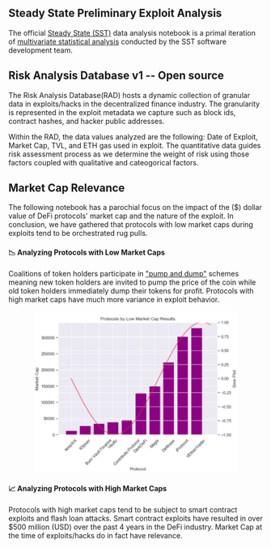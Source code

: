 ## Steady State Preliminary Exploit Analysis

The official [Steady State (SST)](steadystate.finance) data analysis notebook is a primal iteration of [multivariate statistical analysis](https://github.com/steadystatedefi) conducted by the SST software development team.


## Risk Analysis Database v1 -- Open source 

The Risk Analysis Database(RAD) hosts a dynamic collection of granular data in exploits/hacks in the decentralized finance industry. The granularity is represented in the exploit metadata we capture such as block ids, contract hashes, and hacker public addresses.

Within the RAD, the data values analyzed are the following: Date of Exploit, Market Cap, TVL, and ETH gas used in exploit. The quantitative data guides risk assessment process as we determine the weight of risk using those factors coupled with qualitative and cateogorical factors.

## Market Cap Relevance
The following notebook has a parochial focus on the impact of the ($) dollar value of DeFi protocols' market cap and the nature of the exploit. In conclusion, we have gathered that protocols with low market caps during exploits tend to be orchestrated rug pulls. 

#### 📉  Analyzing Protocols with Low Market Caps
Coalitions of token holders participate in ["pump and dump"](https://www.investopedia.com/terms/p/pumpanddump.asp) schemes meaning new token holders are invited to pump the price of the coin while old token holders immediately dump their tokens for profit. Protocols with high market caps have much more variance in exploit behavior. 

<!-- image -->
<p style="text-align:center;">
  <img src="LowCap.png" alt="Steady State Finance" width="400" class="center" style="border:none;"/>
</p>

#### 📈  Analyzing Protocols with High Market Caps
Protocols with high market caps tend to be subject to smart contract exploits and flash loan attacks. Smart contract exploits have resulted in over $500 million (USD) over the past 4 years in the DeFi industry. Market Cap at the time of exploits/hacks do in fact have relevance.
